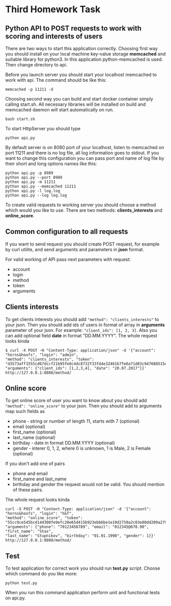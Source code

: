 # Third Homework Task
## Python API to POST requests to work with scoring and interests of users

There are two ways to start this application correctly. Choosing first way you should install on your local machine key-value storage **memcached** and suitable library for python3. In this application python-memcached is used. Then change directory to api.

Before you launch server you should start your localhost memcached to work with api. The command should be like this:
```
memcached -p 11211 -d
```

Choosing second way you can build and start docker container simply calling start.sh. All necessary libraries will be installed on build and memcached daemon will start automatically on run.
```
bash start.sh
```

To start HttpServer you should type 
```
python api.py 
```
By default server is on 8080 port of your localhost, listen to memcached on port 11211 and there is no log file, all log information goes to stdout.
If you want to change this configuration you can pass port and name of log file by their short and long options names like this:
```
python api.py -p 8989
python api.py --port 8989
python api.py -m 11211
python api.py --memcached 11211
python api.py -l log.log
python api.py --log log.log
```

To create valid requests to working server you should choose a method which would you like to use.
There are two methods: **clients_interests** and **online_score**.

## Common configuration to all requests

If you want to send request you should create POST request, for example by curl utilite, and send arguments and
parameters in **json** format.

For valid working of API pass next parameters with request:

* account
* login
* method 
* token
* arguments

## Clients interests

To get clients interests you should add ```"method": "clients_interests"``` to your json. Then you should add ids of
users in format of array in **arguments** parameter of your json. For example: ```"client_ids": [1, 2, 3]```. Also you can
add optional field **date** in format "DD.MM.YYYY". The whole request looks kinda
```
$ curl -X POST -H "Content-Type: application/json" -d '{"account": "horns&hoofs", "login": "admin",
"method": "clients_interests", "token":
"d3573aff1555cd67dccf21b95fe8c4dc8732f33fd4e32461b7fe6a71d83c947688515e36774c00fb630b039fe2223c991f045f13f2",
"arguments": {"client_ids": [1,2,3,4], "date": "20.07.2017"}}' http://127.0.0.1:8080/method/
```

## Online score

To get online score of user you want to know about you should add ```"method": "online_score"``` to your json. Then you
should add to arguments map such fields as

* phone ‐ string or number of length 11, starts with 7 (optional)
* email (optional)
* first_name (optional)
* last_name (optional)
* birthday ‐ date in format DD.MM.YYYY (optional)
* gender ‐ interer 0, 1, 2, where 0 is unknown, 1 is Male, 2 is Female (optional)

If you don't add one of pairs
* phone and email
* first_name and last_name
* birthday and gender
the request would not be valid. You should mention of these pairs.

The whole request looks kinda
```
curl -X POST -H "Content-Type: application/json" -d '{"account": "horns&hoofs", "login": "h&f",
"method": "online_score", "token":
"55cc9ce545bcd144300fe9efc28e65d415b923ebb6be1e19d2750a2c03e80dd209a27954dca045e5bb12418e7d89b6d718a9e35af3",
"arguments": {"phone": "70123456789", "email": "012345@678.90", "first_name": "Stas",
"last_name": "Stupnikov", "birthday": "01.01.1990", "gender": 1}}' http://127.0.0.1:8080/method/
```
## Test

To test application for correct work you should run **test.py** script. Choose which command do you like more:
```
python test.py 
```
When you run this command application perform unit and functional tests on api.py.
